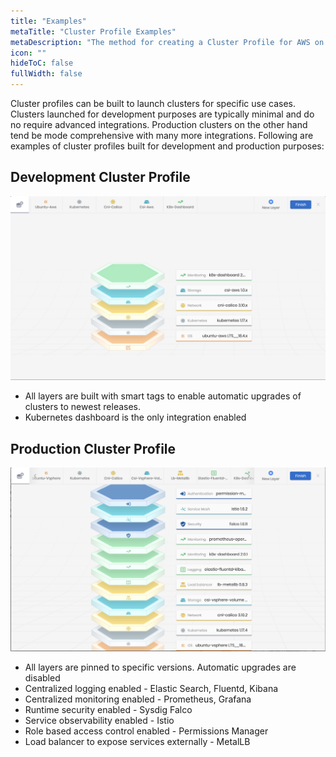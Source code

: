 ```yaml
---
title: "Examples"
metaTitle: "Cluster Profile Examples"
metaDescription: "The method for creating a Cluster Profile for AWS on Spectro Cloud"
icon: ""
hideToC: false
fullWidth: false
---
```


Cluster profiles can be built to launch clusters for specific use cases. Clusters launched for development purposes are typically minimal and do no require advanced integrations. Production clusters on the other hand tend be mode comprehensive with many more integrations. Following are examples of cluster profiles built for development and production purposes:


## Development Cluster Profile

![Development Profile](./dev_profile.png)

* All layers are built with smart tags to enable automatic upgrades of clusters to newest releases.
* Kubernetes dashboard is the only integration enabled

## Production Cluster Profile

![Production Profile](./prod_profile.png)

* All layers are pinned to specific versions. Automatic upgrades are disabled
* Centralized logging enabled - Elastic Search, Fluentd, Kibana
* Centralized monitoring enabled - Prometheus, Grafana
* Runtime security enabled - Sysdig Falco
* Service observability enabled -  Istio
* Role based access control enabled - Permissions Manager
* Load balancer to expose services externally - MetalLB 

